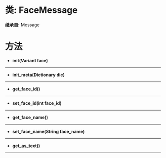 # 类: FaceMessage  
  
**继承自:** Message  
  
# 方法 
  
- **init(Variant face)**  
  
---  
  
- **init_meta(Dictionary dic)**  
  
---  
  
- **get_face_id()**  
  
---  
  
- **set_face_id(int face_id)**  
  
---  
  
- **get_face_name()**  
  
---  
  
- **set_face_name(String face_name)**  
  
---  
  
- **get_as_text()**  
  
---  
  

